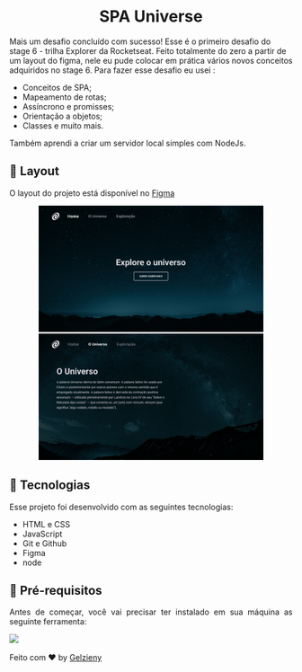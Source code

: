 <strong><h1 align="center">SPA Universe</h1></strong>

Mais um desafio concluído com sucesso! Esse é o primeiro desafio do stage 6 - trilha Explorer da Rocketseat. Feito totalmente do zero a partir de um layout do figma, nele eu pude colocar em prática vários novos conceitos adquiridos no stage 6. Para fazer esse desafio eu usei :

- Conceitos de SPA;
- Mapeamento de rotas;
- Assíncrono e promisses;
- Orientação a objetos;
- Classes e muito mais.

Também aprendi a criar um servidor local simples com NodeJs.

## 🎨 Layout

O layout do projeto está disponível no [Figma](https://www.figma.com/design/6sSLcHiNYk3lWygL0oEQFE/%5BDesafios-Explorer%5D-SPA-Universe-(Copy)?node-id=30-1155&node-type=frame&t=EsjF3uNNM8oac9l2-0)

<p align="center">
  <img alt="" src=".github/pg1.png" width="400">
  <img alt="" src=".github/pg2.png" width="400">
</p>

## 🚀 Tecnologias

Esse projeto foi desenvolvido com as seguintes tecnologias:

- HTML e CSS
- JavaScript
- Git e Github
- Figma
- node

## 🚀 Pré-requisitos

<p align="justify">Antes de começar, você vai precisar ter instalado em sua máquina as seguinte ferramenta:</p>

<a href="https://skillicons.dev">
  <img src="https://skillicons.dev/icons?i=vscode,figma,git" />
</a>



Feito com ♥ by [Gelzieny](https://gelzieny.dev)


